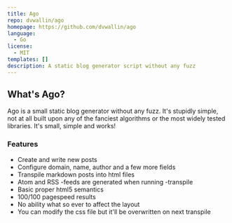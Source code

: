 ```yaml
---
title: Ago
repo: dvwallin/ago
homepage: https://github.com/dvwallin/ago
language:
  - Go
license:
  - MIT
templates: []
description: A static blog generator script without any fuzz
---
```


## What's Ago?

Ago is a small static blog generator without any fuzz. It's stupidly simple, not at all built upon any of the fanciest algorithms or the most widely tested libraries. It's small, simple and works!

### Features

- Create and write new posts
- Configure domain, name, author and a few more fields
- Transpile markdown posts into html files
- Atom and RSS -feeds are generated when running -transpile
- Basic proper html5 semantics
- 100/100 pagespeed results
- No ability what so ever to affect the layout
- You can modify the css file but it'll be overwritten on next transpile
